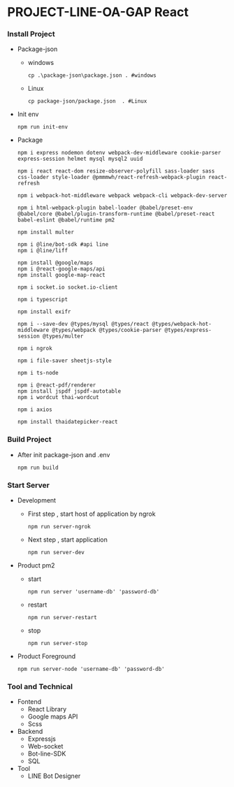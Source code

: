 ﻿# PROJECT-LINE-OA-GAP React

### Install Project
   - Package-json
      - windows
         ```
         cp .\package-json\package.json . #windows
         ```

      - Linux
         ```
         cp package-json/package.json  . #Linux
         ```

   - Init env
      ```
      npm run init-env
      ```

   - Package
      ```
      npm i express nodemon dotenv webpack-dev-middleware cookie-parser express-session helmet mysql mysql2 uuid 
      
      npm i react react-dom resize-observer-polyfill sass-loader sass css-loader style-loader @pmmmwh/react-refresh-webpack-plugin react-refresh 

      npm i webpack-hot-middleware webpack webpack-cli webpack-dev-server 
      
      npm i html-webpack-plugin babel-loader @babel/preset-env @babel/core @babel/plugin-transform-runtime @babel/preset-react babel-eslint @babel/runtime pm2

      npm install multer

      npm i @line/bot-sdk #api line
      npm i @line/liff

      npm install @google/maps
      npm i @react-google-maps/api  
      npm install google-map-react

      npm i socket.io socket.io-client

      npm i typescript

      npm install exifr

      npm i --save-dev @types/mysql @types/react @types/webpack-hot-middleware @types/webpack @types/cookie-parser @types/express-session @types/multer

      npm i ngrok

      npm i file-saver sheetjs-style

      npm i ts-node

      npm i @react-pdf/renderer
      npm install jspdf jspdf-autotable
      npm i wordcut thai-wordcut

      npm i axios

      npm install thaidatepicker-react
      ```

### Build Project

   - After init package-json and .env
      ```
      npm run build
      ```
   
### Start Server

   - Development
      - First step , start host of application by ngrok
         ```
         npm run server-ngrok
         ```
      - Next step , start application
         ```
         npm run server-dev
         ```
   
   - Product pm2
      - start
         ```
         npm run server 'username-db' 'password-db'
         ```
      - restart
         ```
         npm run server-restart
         ```
      - stop
         ```
         npm run server-stop
         ```
   
   - Product Foreground
      ```
      npm run server-node 'username-db' 'password-db'
      ```

### Tool and Technical
   - Fontend
      - React Library
      - Google maps API
      - Scss
   - Backend
      - Expressjs
      - Web-socket
      - Bot-line-SDK
      - SQL
   - Tool 
      - LINE Bot Designer